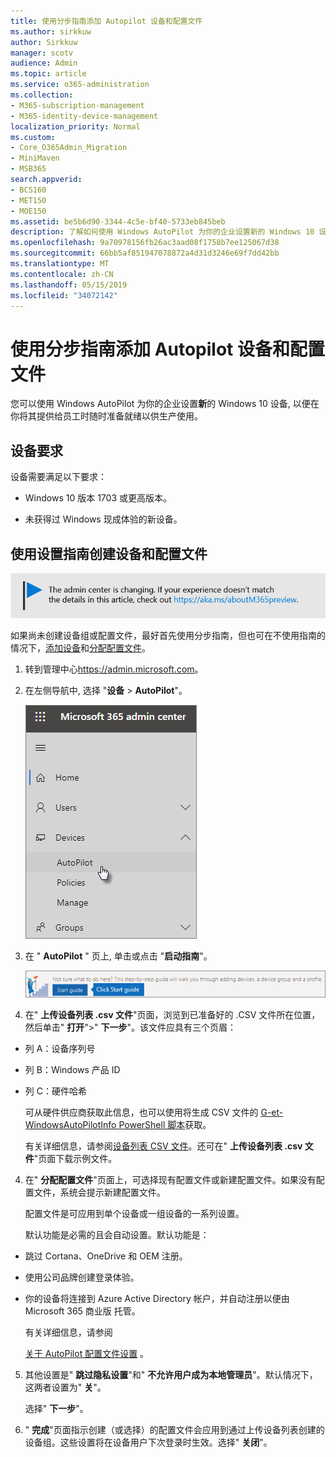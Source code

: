 ```yaml
---
title: 使用分步指南添加 Autopilot 设备和配置文件
ms.author: sirkkuw
author: Sirkkuw
manager: scotv
audience: Admin
ms.topic: article
ms.service: o365-administration
ms.collection:
- M365-subscription-management
- M365-identity-device-management
localization_priority: Normal
ms.custom:
- Core_O365Admin_Migration
- MiniMaven
- MSB365
search.appverid:
- BCS160
- MET150
- MOE150
ms.assetid: be5b6d90-3344-4c5e-bf40-5733eb845beb
description: 了解如何使用 Windows AutoPilot 为你的企业设置新的 Windows 10 设备。
ms.openlocfilehash: 9a70978156fb26ac3aad08f1758b7ee125067d38
ms.sourcegitcommit: 66bb5af851947078872a4d31d3246e69f7dd42bb
ms.translationtype: MT
ms.contentlocale: zh-CN
ms.lasthandoff: 05/15/2019
ms.locfileid: "34072142"
---
```

# <a name="use-the-step-by-step-guide-to-add-autopilot-devices-and-profile"></a>使用分步指南添加 Autopilot 设备和配置文件

您可以使用 Windows AutoPilot 为你的企业设置**新**的 Windows 10 设备, 以便在你将其提供给员工时随时准备就绪以供生产使用。
  
## <a name="device-requirements"></a>设备要求

设备需要满足以下要求：
  
- Windows 10 版本 1703 或更高版本。
    
- 未获得过 Windows 现成体验的新设备。
    
## <a name="use-the-setup-guide-to-create-devices-and-profiles"></a>使用设置指南创建设备和配置文件

![指向的标题https://aka.ms/aboutM365preview。](media/m365admincenterchanging.png)

如果尚未创建设备组或配置文件，最好首先使用分步指南，但也可在不使用指南的情况下，[添加设备](create-and-edit-autopilot-devices.md)和[分配配置文件](create-and-edit-autopilot-profiles.md)。 
  
1. 转到管理中心<a href="https://go.microsoft.com/fwlink/p/?linkid=837890" target="_blank">https://admin.microsoft.com</a>。

2. 在左侧导航中, 选择 "**设备** \> **AutoPilot**"。

    ![在管理中心选择 "设备", 然后选择 "AutoPilot"。](media/AutoPilot.png)
  
2. 在 " **AutoPilot** " 页上, 单击或点击 "**启动指南**"。
    
    ![Click Start guide for step-by-step instructions for Autopilot.](media/31662655-d1e6-437d-87ea-c0dec5da56f7.png)
  
3. 在" **上传设备列表 .csv 文件**"页面，浏览到已准备好的 .CSV 文件所在位置，然后单击" **打开**"\>" **下一步**"。该文件应具有三个页眉：
    
  - 列 A：设备序列号
    
  - 列 B：Windows 产品 ID
    
  - 列 C：硬件哈希
    
    可从硬件供应商获取此信息，也可以使用将生成 CSV 文件的 [G-et-WindowsAutoPilotInfo PowerShell 脚本](https://www.powershellgallery.com/packages/Get-WindowsAutoPilotInfo)获取。 
    
    有关详细信息，请参阅[设备列表 CSV 文件](https://support.office.com/article/932e3676-2491-49f0-9177-d893d2f5276e)。还可在" **上传设备列表 .csv 文件**"页面下载示例文件。 
    
4. 在" **分配配置文件**"页面上，可选择现有配置文件或新建配置文件。如果没有配置文件，系统会提示新建配置文件。 
    
    配置文件是可应用到单个设备或一组设备的一系列设置。
    
    默认功能是必需的且会自动设置。默认功能是：
    
  - 跳过 Cortana、OneDrive 和 OEM 注册。
    
  - 使用公司品牌创建登录体验。
    
  - 你的设备将连接到 Azure Active Directory 帐户，并自动注册以便由 Microsoft 365 商业版 托管。
    
    有关详细信息，请参阅
    
    [关于 AutoPilot 配置文件设置](autopilot-profile-settings.md) 。 
    
5. 其他设置是" **跳过隐私设置**"和" **不允许用户成为本地管理员**"。默认情况下，这两者设置为" **关**"。 
    
    选择" **下一步**"。
    
6. " **完成**"页面指示创建（或选择）的配置文件会应用到通过上传设备列表创建的设备组。这些设置将在设备用户下次登录时生效。选择" **关闭**"。
    
